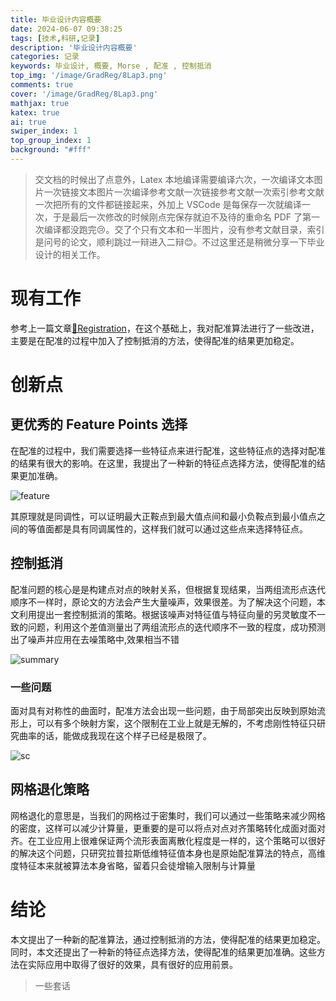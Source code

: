 ```yaml
---
title: 毕业设计内容概要
date: 2024-06-07 09:38:25
tags: [技术,科研,记录]
description: '毕业设计内容概要'
categories: 记录
keywords: 毕业设计, 概要, Morse , 配准 , 控制抵消
top_img: '/image/GradReg/8Lap3.png'
comments: true
cover: '/image/GradReg/8Lap3.png'
mathjax: true
katex: true
ai: true
swiper_index: 1
top_group_index: 1
background: "#fff"
---
```


> 交文档的时候出了点意外，Latex 本地编译需要编译六次，一次编译文本图片一次链接文本图片一次编译参考文献一次链接参考文献一次索引参考文献一次把所有的文件都链接起来，外加上 VSCode 是每保存一次就编译一次，于是最后一次修改的时候刚点完保存就迫不及待的重命名 PDF 了第一次编译都没跑完😢。交了个只有文本和一半图片，没有参考文献目录，索引是问号的论文，顺利跳过一辩进入二辩😊。不过这里还是稍微分享一下毕业设计的相关工作。

# 现有工作

参考上一篇文章[📐Registration](/2023/08/20/📐Registration/)，在这个基础上，我对配准算法进行了一些改进，主要是在配准的过程中加入了控制抵消的方法，使得配准的结果更加稳定。

# 创新点

## 更优秀的 Feature Points 选择

在配准的过程中，我们需要选择一些特征点来进行配准，这些特征点的选择对配准的结果有很大的影响。在这里，我提出了一种新的特征点选择方法，使得配准的结果更加准确。

![feature](/image/GradReg/fp.png)

其原理就是同调性，可以证明最大正鞍点到最大值点间和最小负鞍点到最小值点之间的等值面都是具有同调属性的，这样我们就可以通过这些点来选择特征点。

## 控制抵消

配准问题的核心是是构建点对点的映射关系，但根据复现结果，当两组流形点迭代顺序不一样时，原论文的方法会产生大量噪声，效果很差。为了解决这个问题，本文利用提出一套控制抵消的策略。根据该噪声对特征值与特征向量的另灵敏度不一致的问题，利用这个差值测量出了两组流形点的迭代顺序不一致的程度，成功预测出了噪声并应用在去噪策略中,效果相当不错

![summary](/image/GradReg/summary.png)

### 一些问题

面对具有对称性的曲面时，配准方法会出现一些问题，由于局部突出反映到原始流形上，可以有多个映射方案，这个限制在工业上就是无解的，不考虑刚性特征只研究曲率的话，能做成我现在这个样子已经是极限了。

![sc](/image/GradReg/sc.png)

## 网格退化策略

网格退化的意思是，当我们的网格过于密集时，我们可以通过一些策略来减少网格的密度，这样可以减少计算量，更重要的是可以将点对点对齐策略转化成面对面对齐。在工业应用上很难保证两个流形表面离散化程度是一样的，这个策略可以很好的解决这个问题，只研究拉普拉斯低维特征值本身也是原始配准算法的特点，高维度特征本来就被算法本身省略，留着只会徒增输入限制与计算量

# 结论

本文提出了一种新的配准算法，通过控制抵消的方法，使得配准的结果更加稳定。同时，本文还提出了一种新的特征点选择方法，使得配准的结果更加准确。这些方法在实际应用中取得了很好的效果，具有很好的应用前景。


> 一些套话


